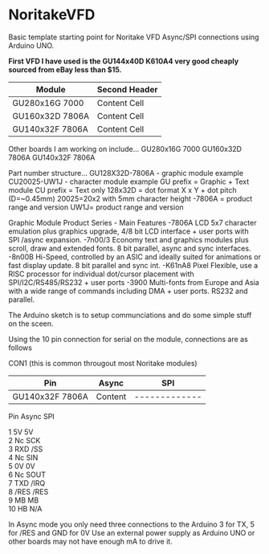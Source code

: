 # NoritakeVFD
Basic template starting point for Noritake VFD Async/SPI connections using Arduino UNO.

**First VFD I have used is the GU144x40D K610A4 very good cheaply sourced from eBay less than $15.**

| Module | Second Header |
| ------------- | ------------- |
| GU280x16G 7000  | Content Cell  |
| GU160x32D 7806A| Content Cell  |
| GU140x32F 7806A | Content Cell  |

Other boards I am working on include...
GU280x16G 7000
GU160x32D 7806A
GU140x32F 7806A

Part number structure...
   GU128X32D-7806A - graphic module example                                CU20025-UW1J - character module example 
   GU prefix = Graphic + Text module                                       CU prefix = Text only
   128x32D = dot format X x Y + dot pitch (D=~0.45mm)                      20025=20x2 with 5mm character height
  -7806A = product range and version                                       UW1J= product range and version


  Graphic Module Product Series - Main Features
  -7806A     LCD 5x7 character emulation plus graphics upgrade, 4/8 bit LCD interface + user ports with SPI /async expansion.
  -7n00/3    Economy text and graphics modules plus scroll, draw and extended fonts. 8 bit parallel, async and sync interfaces.
  -8n00B     Hi-Speed, controlled by an ASIC and ideally suited for animations or fast display update. 8 bit parallel and sync int.
  -K61nA8   Pixel Flexible, use a RISC processor for individual dot/cursor placement with SPI/I2C/RS485/RS232 + user ports
  -3900       Multi-fonts from Europe and Asia with a wide range of commands including DMA + user ports. RS232 and parallel.


The Arduino sketch is to setup communciations and do some simple stuff on the sceen.

Using the 10 pin connection for serial on the module, connections are as follows

CON1 (this is common througout most Noritake modules) 

| Pin| Async |SPI|
| ------------- | ------------- | ------------- |
| GU140x32F 7806A | Content | ------------- |


Pin      Async      SPI

1         5V        5V         
2         Nc         SCK         
3         RXD        /SS         
4         Nc         SIN         
5         0V         0V         
6         Nc         SOUT         
7         TXD        /IRQ         
8         /RES       /RES         
9         MB         MB         
10        HB         N/A       
 

In Async mode you only need three connections to the Arduino 3 for TX, 5 for /RES and GND for 0V
Use an external power supply as Arduino UNO or other boards may not have enough mA to drive it.
